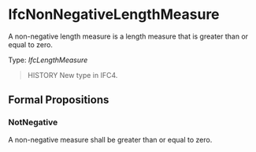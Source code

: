 # IfcNonNegativeLengthMeasure

A non-negative length measure is a length measure that is greater than or equal to zero.<!-- end of definition -->

Type: _IfcLengthMeasure_

> HISTORY  New type in IFC4.

## Formal Propositions

### NotNegative
A non-negative measure shall be greater than or equal to zero.
